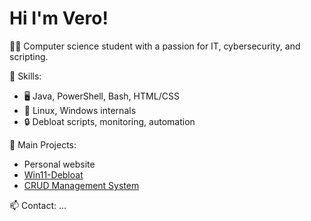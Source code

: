 # Hi I'm Vero!

👨‍💻 Computer science student with a passion for IT, cybersecurity, and scripting.

🔧 Skills:
- 🖥️ Java, PowerShell, Bash, HTML/CSS  
- 🐧 Linux, Windows internals  
- 🔒 Debloat scripts, monitoring, automation  

📌 Main Projects:
- Personal website  
- [Win11-Debloat](https://github.com/vero-sh/veroRepo/tree/main/Powershell%20%26%20Batch/Win11Debloat)  
- [CRUD Management System](https://github.com/vero-sh/veroRepo/tree/main/Java/GestionaleCRUD)  

📫 Contact: ...
